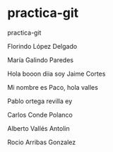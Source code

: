 # practica-git
practica-git

Florindo López Delgado

María Galindo Paredes

Hola booon diia soy Jaime Cortes

Mi nombre es Paco, hola valles

Pablo ortega revilla ey

Carlos Conde Polanco

Alberto Vallés Antolin 

Rocio Arribas Gonzalez
